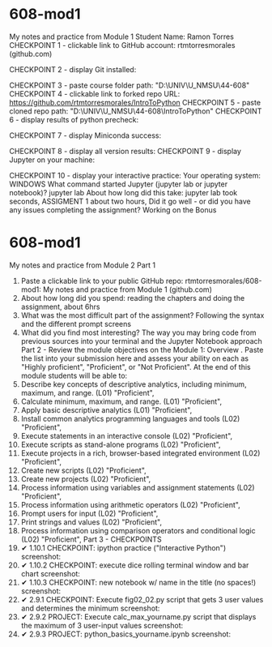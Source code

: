# 608-mod1
My notes and practice from Module 1
Student Name:  Ramon Torres
CHECKPOINT 1 - clickable link to GitHub account: rtmtorresmorales (github.com)

CHECKPOINT 2 - display Git installed:
 
CHECKPOINT 3 - paste course folder path: "D:\UNIV\U_NMSU\44-608"
CHECKPOINT 4 - clickable link to forked repo URL: https://github.com/rtmtorresmorales/IntroToPython
CHECKPOINT 5 - paste cloned repo path: "D:\UNIV\U_NMSU\44-608\IntroToPython"
CHECKPOINT 6 - display results of python precheck:
 
CHECKPOINT 7 - display Miniconda success:
 
CHECKPOINT 8 - display all version results:
CHECKPOINT 9 - display Jupyter on your machine:
 
 
CHECKPOINT 10 - display your interactive practice:
Your operating system: WINDOWS
What command started Jupyter (jupyter lab or jupyter notebook)? jupyter lab
About how long did this take: jupyter lab took seconds, ASSIGMENT 1 about two hours, 
Did it go well - or did you have any issues completing the assignment? Working on the Bonus

# 608-mod1
My notes and practice from Module 2
Part 1
1.	Paste a clickable link to your public GitHub repo: rtmtorresmorales/608-mod1: My notes and practice from Module 1 (github.com)
2.	About how long did you spend:  reading the chapters and doing the assignment, about 6hrs
3.	What was the most difficult part of the assignment? Following the syntax and the different prompt screens
4.	What did you find most interesting?  The way you may bring code from previous sources into your terminal and the Jupyter Notebook approach
Part 2 - Review the module objectives on the Module 1: Overview .
Paste the list into your submission here and assess your ability on each as "Highly proficient", "Proficient", or "Not Proficient". 
At the end of this module students will be able to:
1.	Describe key concepts of descriptive analytics, including minimum, maximum, and range. (L01) "Proficient",
2.	Calculate minimum, maximum, and range. (L01) "Proficient",
3.	Apply basic descriptive analytics (L01) "Proficient",
4.	Install common analytics programming languages and tools (L02) "Proficient",
5.	Execute statements in an interactive console (L02) "Proficient",
6.	Execute scripts as stand-alone programs (L02) "Proficient",
7.	Execute projects in a rich, browser-based integrated environment (L02) "Proficient",
8.	Create new scripts (L02) "Proficient",
9.	Create new projects (L02) "Proficient",
10.	Process information using variables and assignment statements (L02) "Proficient",
11.	Process information using arithmetic operators (L02) "Proficient",
12.	Prompt users for input (L02) "Proficient",
13.	Print strings and values (L02) "Proficient",
14.	Process information using comparison operators and conditional logic (L02) "Proficient",
Part 3 - CHECKPOINTS
1.	✔ 1.10.1 CHECKPOINT:  ipython practice ("Interactive Python") screenshot:
2.	✔ 1.10.2 CHECKPOINT: execute dice rolling terminal window and bar chart screenshot:
3.	✔ 1.10.3 CHECKPOINT:  new notebook w/ name in the title (no spaces!) screenshot: 
4.	✔ 2.9.1 CHECKPOINT: Execute fig02_02.py script that gets 3 user values and determines the minimum screenshot:
5.	✔ 2.9.2 PROJECT:  Execute calc_max_yourname.py script that displays the maximum of 3 user-input values screenshot:
6.	✔ 2.9.3 PROJECT: python_basics_yourname.ipynb screenshot:
